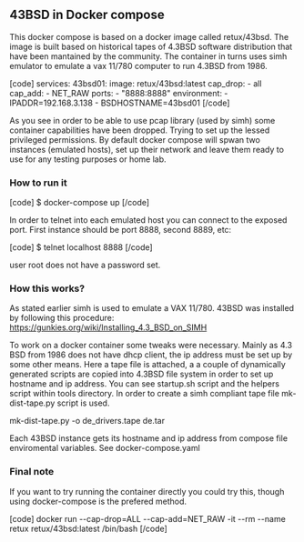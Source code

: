 ## 43BSD in Docker compose

This docker compose is based on a docker image called retux/43bsd. The image is built based on historical
tapes of 4.3BSD software distribution that have been mantained by the community.
The container in turns uses simh emulator to emulate a vax 11/780 computer to run 4.3BSD from 1986.

[code]
services:
  43bsd01:
    image: retux/43bsd:latest 
    cap_drop: 
      - all
    cap_add:
      - NET_RAW
    ports:
      - "8888:8888"
    environment:
      - IPADDR=192.168.3.138
      - BSDHOSTNAME=43bsd01
[/code]

As you see in order to be able to use pcap library (used by simh) some container capabilities have been dropped.
Trying to set up the lessed privileged permissions.
By default docker compose will spwan two instances (emulated hosts), set up their network and leave them ready to use
for any testing purposes or home lab.

### How to run it

[code]
$ docker-compose up
[/code]

In order to telnet into each emulated host you can connect to the exposed port. First instance should be port 8888, second
8889, etc:

[code]
$ telnet localhost 8888
[/code]


user root does not have a password set.

### How this works?

As stated earlier simh is used to emulate a VAX 11/780.
43BSD was installed by following this procedure: https://gunkies.org/wiki/Installing_4.3_BSD_on_SIMH

To work on a docker container some tweaks were necessary. Mainly as 4.3 BSD from 1986 does not have dhcp client, the ip
address must be set up by some other means. Here a tape file is attached, a a couple of dynamically generated scripts
are copied into 4.3BSD file system in order to set up hostname and ip address.
You can see startup.sh script and the helpers script within tools directory.
In order to create a simh compliant tape file mk-dist-tape.py script is used.

mk-dist-tape.py -o de_drivers.tape de.tar

Each 43BSD instance gets its hostname and ip address from compose file enviromental variables. See docker-compose.yaml


### Final note

If you want to try running the container directly you could try this, though using docker-compose is the prefered method.

[code]
docker run --cap-drop=ALL --cap-add=NET_RAW -it --rm --name retux retux/43bsd:latest /bin/bash
[/code]


